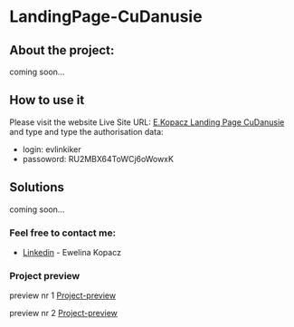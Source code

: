 # LandingPage-CuDanusie

## About the project:
coming soon...


## How to use it
Please visit the website Live Site URL: [E.Kopacz Landing Page CuDanusie](http://cudanusie.ekopacz.pl) and type and type the authorisation data:
* login: evlinkiker
* passoword: RU2MBX64ToWCj6oWowxK

## Solutions
coming soon...

### Feel free to contact me:

* [Linkedin](https://www.linkedin.com/in/ewelina-kopacz-929559100/) - Ewelina Kopacz

### Project preview

preview nr 1
[Project-preview](./preview/screen1.png)

preview nr 2
[Project-preview](./preview/preview2.png)